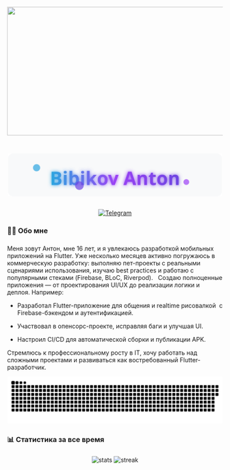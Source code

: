 <br clear="both">

<div align="center">
  <img height="300" width="600" src="https://i.pinimg.com/originals/84/da/da/84dada0a5dcfd790700df3dd87897aef.gif" />
</div>

###

<h1 align="center">
  <img src="https://raw.githubusercontent.com/BibikovAnton/BibikovAnton/main/assets/name.svg" alt="Bibikov Anton" width="500"/>
</h1>

###

<div align="center">
  <a href="https://t.me/AntonBib" target="_blank">
    <img src="https://img.shields.io/badge/Telegram-%40AntonBib-2CA5E0?style=for-the-badge&logo=telegram&logoColor=white" height="30" alt="Telegram"/>
  </a>
</div>

###

<h3 align="left">👨‍💻 Обо мне</h3>

###

<p align="left">Меня зовут Антон, мне 16 лет, и я увлекаюсь разработкой мобильных приложений на Flutter. Уже несколько месяцев активно погружаюсь в коммерческую разработку: выполняю пет-проекты с реальными сценариями использования, изучаю best practices и работаю с популярными стеками (Firebase, BLoC, Riverpod).  
Создаю полноценные приложения — от проектирования UI/UX до реализации логики и деплоя. Например:  

- Разработал Flutter-приложение для общения и realtime рисовалкой  с Firebase-бэкендом и аутентификацией.  

- Участвовал в опенсорс-проекте, исправляя баги и улучшая UI.  

- Настроил CI/CD для автоматической сборки и публикации APK.
  
Стремлюсь к профессиональному росту в IT, хочу работать над сложными проектами и развиваться как востребованный Flutter-разработчик.  </p>



<div align="center">
  <img src="https://raw.githubusercontent.com/BibikovAnton/BibikovAnton/main/assets/github-snake.svg" width="600" alt="contribution snake"/>
</div>

###


<h3 align="left">📊 Статистика за все время</h3>

###

<div align="center">
  <img src="https://github-readme-stats.vercel.app/api?username=BibikovAnton&show_icons=true&theme=dark&hide_border=true&include_all_commits=true&count_private=true" alt="stats" width="400"/>
  <img src="https://github-readme-streak-stats.herokuapp.com/?user=BibikovAnton&theme=dark&hide_border=true" alt="streak" width="400"/>
</div>
